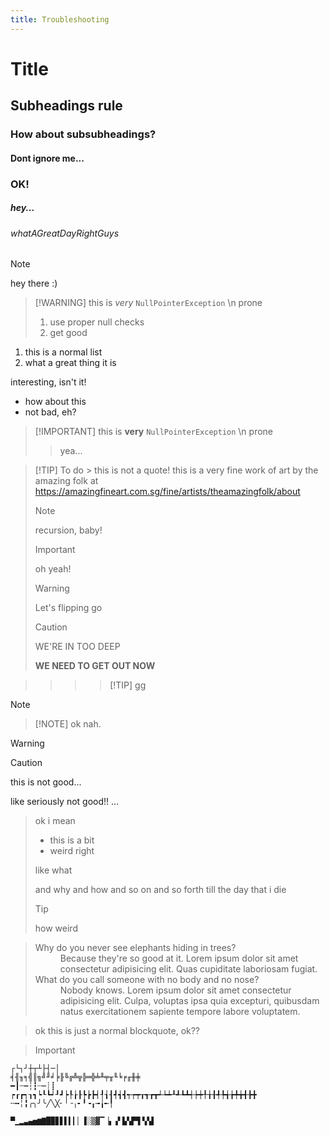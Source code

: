 ```yaml
---
title: Troubleshooting
---
```


# Title

## Subheadings rule

### How about subsubheadings?

#### Dont ignore me...

### OK!

##### hey...

###### whatAGreatDayRightGuys

> [!NOTE]
> hey there :)

> [!WARNING] this is _very_ `NullPointerException` \n prone
>
> 1. use proper null checks
> 2. get good

1. this is a normal list
2. what a great thing it is

interesting, isn't it!

- how about this
- not bad, eh?

> [!IMPORTANT] this is **very** `NullPointerException` \n prone
>
> > yea...

> [!TIP] To do > this is not a quote! this is a very fine work of art by the amazing folk at https://amazingfineart.com.sg/fine/artists/theamazingfolk/about
>
> > [!NOTE]
> > recursion, baby!
> >
> > > [!IMPORTANT]
> > > oh yeah!
> > >
> > > > [!WARNING]
> > > > Let's flipping go
> > > >
> > > > > [!CAUTION]
> > > > > WE'RE IN TOO DEEP
> > > > >
> > > > > **WE NEED TO GET OUT NOW**

> > > > [!TIP] gg

> [!NOTE]

> [!NOTE] ok nah.

> [!WARNING]

> [!CAUTION]
> this is not good...
>
> like seriously not good!! ...

> ok i mean
>
> - this is a bit
> - weird right
>
> like what
>
> and why and how and so on and so forth till the day that i die
>
> > [!TIP]
> > how weird

> <dl>
>    <dt>Why do you never see elephants hiding in trees?</dt>
>    <dd>
>        Because they're so good at it. Lorem ipsum dolor sit amet consectetur adipisicing elit. Quas
>        cupiditate laboriosam fugiat.
>    </dd>
>    <dt>What do you call someone with no body and no nose?</dt>
>    <dd>
>        Nobody knows. Lorem ipsum dolor sit amet consectetur adipisicing elit. Culpa, voluptas ipsa quia
>        excepturi, quibusdam natus exercitationem sapiente tempore labore voluptatem.
>    </dd>
>  </dl>

> ok this is just a normal blockquote, ok??

> > [!IMPORTANT]

```
┌└┐┘┼┬┴├┤─│
╡╢╖╕╣║╗╝╜╛╞╟╚╔╩╦╠═╬╧╨╤╥╙╘╒╓╫╪
━┃┄┅┆┇┈┉┊┋
┍┎┏┑┒┓┕┖┗┙┚┛┝┞┟┠┡┢┣┥┦┧┨┩┪┫┭┮┯┰┱┲┳┵┶┷┸┹┺┻┽┾┿╀╁╂╃╄╅╆╇╈╉╊╋
╌╍╎╏╭╮╯╰╱╲╳╴╵╶╷╸╹╺╻╼╽╾╿

▀▁▂▃▄▅▆▇█▉▊▋▌▍▎▏▐░▒▓▔▕▖▗▘▙▚▛▜▝▞▟
```
